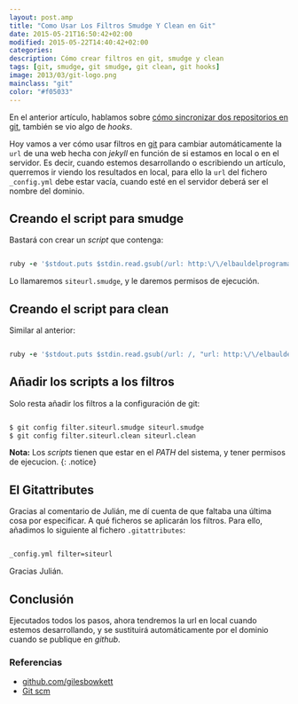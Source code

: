 ```yaml
---
layout: post.amp
title: "Como Usar Los Filtros Smudge Y Clean en Git"
date: 2015-05-21T16:50:42+02:00
modified: 2015-05-22T14:40:42+02:00
categories:
description: Cómo crear filtros en git, smudge y clean
tags: [git, smudge, git smudge, git clean, git hooks]
image: 2013/03/git-logo.png
mainclass: "git"
color: "#f05033"
---
```


<figure>
<amp-img on="tap:lightbox1" role="button" tabindex="0" layout="responsive" src="/assets/img/2013/03/git-logo.png" title="Sincronización de proyectos en git con hooks (ganchos)" alt="Sincronización de proyectos en git con hooks (ganchos)" width="910px" height="380px" />
</figure>

En el anterior artículo, hablamos sobre [cómo sincronizar dos repositorios en git](/sincronizacin-de-proyectos-en-git-con-hooks-ganchos/), también se vio algo de _hooks_.

Hoy vamos a ver cómo usar filtros en [git](/mini-tutorial-y-chuleta-de-comandos-git/) para cambiar automáticamente la `url` de una web hecha con _jekyll_ en función de si estamos en local o en el servidor. Es decir, cuando estemos desarrollando o escribiendo un artículo, querremos ir viendo los resultados en local, para ello la `url` del fichero `_config.yml` debe estar vacía, cuando esté en el servidor deberá ser el nombre del dominio.

<!--more-->

## Creando el script para smudge

Bastará con crear un _script_ que contenga:

```ruby

ruby -e '$stdout.puts $stdin.read.gsub(/url: http:\/\/elbauldelprogramador\.com/, "url: ")'

```

Lo llamaremos `siteurl.smudge`, y le daremos permisos de ejecución.

## Creando el script para clean

Similar al anterior:

```ruby

ruby -e '$stdout.puts $stdin.read.gsub(/url: /, "url: http:\/\/elbauldelprogramador\.com")'

```

## Añadir los scripts a los filtros

Solo resta añadir los filtros a la configuración de git:

```bash

$ git config filter.siteurl.smudge siteurl.smudge
$ git config filter.siteurl.clean siteurl.clean

```

**Nota:** Los _scripts_ tienen que estar en el _PATH_ del sistema, y tener permisos de ejecucion.
{: .notice}

## El Gitattributes

Gracias al comentario de Julián, me dí cuenta de que faltaba una última cosa por especificar. A qué ficheros se aplicarán los filtros. Para ello, añadimos lo siguiente al fichero `.gitattributes`:

```bash

_config.yml filter=siteurl

```

Gracias Julián.

## Conclusión

Ejecutados todos los pasos, ahora tendremos la url en local cuando estemos desarrollando, y se sustituirá automáticamente por el dominio cuando se publique en _github_.

### Referencias

* [github.com/gilesbowkett](https://github.com/gilesbowkett/git-smudge-and-clean "Git smudge and Clean")
* [Git scm](http://git-scm.com/book/en/v2/Customizing-Git-Git-Attributes "Git SCM")
